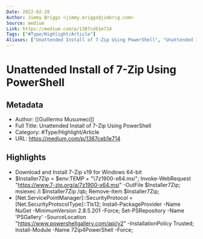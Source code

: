 ```yaml
---
Date: 2022-02-28
Author: Jimmy Briggs <jimmy.briggs@jimbrig.com>
Source: medium
Link: https://medium.com/p/1387ceb1e714
Tags: ["#Type/Highlight/Article"]
Aliases: ["Unattended Install of 7-Zip Using PowerShell", "Unattended Install of 7-Zip Using PowerShell"]
---
```

# Unattended Install of 7-Zip Using PowerShell

## Metadata
- Author: [[Guillermo Musumeci]]
- Full Title: Unattended Install of 7-Zip Using PowerShell
- Category: #Type/Highlight/Article
- URL: https://medium.com/p/1387ceb1e714

## Highlights
- Download and Install 7-Zip v19 for Windows 64-bit
- $Installer7Zip = $env:TEMP + "\7z1900-x64.msi"; 
  Invoke-WebRequest "https://www.7-zip.org/a/7z1900-x64.msi" -OutFile 
  $Installer7Zip; 
  msiexec /i $Installer7Zip /qb; 
  Remove-Item $Installer7Zip;
- [Net.ServicePointManager]::SecurityProtocol = [Net.SecurityProtocolType]::Tls12;
  Install-PackageProvider -Name NuGet -MinimumVersion 2.8.5.201 -Force;
  Set-PSRepository -Name 'PSGallery' -SourceLocation "https://www.powershellgallery.com/api/v2" -InstallationPolicy Trusted;
  Install-Module -Name 7Zip4PowerShell -Force;
